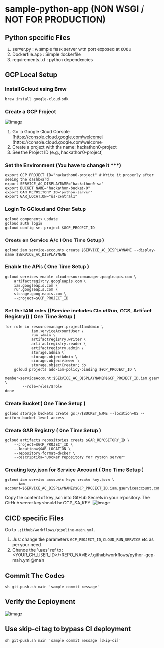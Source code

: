 # sample-python-app (NON WSGI / NOT FOR PRODUCTION)

## Python specific Files
1. server.py : A simple flask server with port exposed at 8080
2. Dockerfile.app : Simple dockerfile
3. requirements.txt : python dependencies


## GCP Local Setup
### Install Gcloud using Brew
```
brew install google-cloud-sdk
```

###  Create a GCP Project
![image](https://drive.google.com/uc?export=view&id=1dqDnbe3Yg0MsVRlsMAdWzTkNkMGbOtJq)
1. Go to Google Cloud Console [https://console.cloud.google.com/welcome](https://console.cloud.google.com/welcome)
2. Create a project with the name: hackathon0-project
3. See the Project ID (e.g., hackathon0-project)

### Set the Environment (You have to change it ***)
```
export GCP_PROJECT_ID="hackathon0-project" # Write it properly after seeing the dashboard
export SERVICE_AC_DISPLAYNAME="hackathon0-sa"
export BUCKET_NAME="hackathon-bucket-0"
export GAR_REPOSITORY_ID="python-server"
export GAR_LOCATION="us-central1"
```

### Login To GCloud and Other Setup 
```
gcloud components update
gcloud auth login
gcloud config set project $GCP_PROJECT_ID
```

### Create an Service A/c ( One Time Setup )
```
gcloud iam service-accounts create $SERVICE_AC_DISPLAYNAME --display-name $SERVICE_AC_DISPLAYNAME
```

### Enable the APis ( One Time Setup )
```
gcloud services enable cloudresourcemanager.googleapis.com \
    artifactregistry.googleapis.com \
    iam.googleapis.com \
    run.googleapis.com \
    storage.googleapis.com \
    --project=$GCP_PROJECT_ID
```

### Set the IAM roles ((Service includes CloudRun, GCS, Artifact Registry)) ( One Time Setup )
```
for role in resourcemanager.projectIamAdmin \
            iam.serviceAccountUser \
            run.admin \
            artifactregistry.writer \
            artifactregistry.reader \
            artifactregistry.admin \
            storage.admin \
            storage.objectAdmin \
            storage.objectViewer \
            storage.objectCreator; do
    gcloud projects add-iam-policy-binding $GCP_PROJECT_ID \
        --member=serviceAccount:$SERVICE_AC_DISPLAYNAME@$GCP_PROJECT_ID.iam.gserviceaccount.com \
        --role=roles/$role
done
```

### Create Bucket ( One Time Setup )
```
gcloud storage buckets create gs://$BUCKET_NAME --location=US --uniform-bucket-level-access
```

### Create GAR Registry ( One Time Setup )
```
gcloud artifacts repositories create $GAR_REPOSITORY_ID \
    --project=$GCP_PROJECT_ID \
    --location=$GAR_LOCATION \
    --repository-format=docker \
    --description="Docker repository for Python server"
```

### Creating key.json for Service Account ( One Time Setup )
```
gcloud iam service-accounts keys create key.json \
    --iam-account=$SERVICE_AC_DISPLAYNAME@$GCP_PROJECT_ID.iam.gserviceaccount.com
```
Copy the content of key.json into GitHub Secrets in your repository. The GitHub secret key should be GCP_SA_KEY.
![image](https://drive.google.com/uc?export=view&id=12RL5oPIvTNcE_cpCixaUjo-Hlp5YS9da)

## CICD specific Files
 Go to `.github/workflows/pipeline-main.yml`. 
 1. Just change the parameters `GCP_PROJECT_ID`, `CLOUD_RUN_SERVICE` etc as per your need.
 2. Change the 'uses' ref to : <YOUR_GH_USER_ID>/<REPO_NAME>/.github/workflows/python-gcp-main.yml@main


## Commit The Codes
```
sh git-push.sh main 'sample commit message'
```

## Verify the Deployment
![image](https://drive.google.com/uc?export=view&id=1QOn7-2jjjVJUICJkiz36WzTOn91gkU2L)

## Use skip-ci tag to bypass CI deployment
```
sh git-push.sh main 'sample commit message [skip-ci]'
```